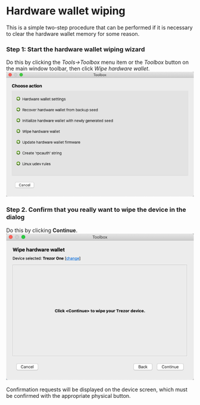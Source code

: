 
# Hardware wallet wiping
This is a simple two-step procedure that can be performed if it is necessary to clear the hardware wallet memory for some reason.

### Step 1: Start the hardware wallet wiping wizard
Do this by clicking the *Tools->Toolbox* menu item or the *Toolbox* button on the main window toolbar, then click *Wipe hardware wallet*.  
![Hardware wallet setup window](img/toolbox-home.png)

### Step 2. Confirm that you really want to wipe the device in the dialog
Do this by clicking **Continue**.  
![Hardware wallet setup window](img/hw-wiping.png)

Confirmation requests will be displayed on the device screen, which must be confirmed with the appropriate physical button. 